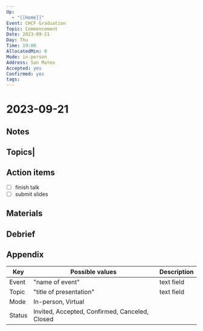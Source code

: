 ```yaml
---
Up:
  - "[[Home]]"
Event: CHCF Graduation
Topic: Commencement
Date: 2023-09-21
Day: Thu
Time: 19:00
AllocatedMin: 0
Mode: in-person
Address: San Mateo
Accepted: yes
Confirmed: yes
tags:
---
```

# 2023-09-21 
## Notes
## Topics|
## Action items
- [ ] finish talk
- [ ] submit slides
## Materials
## Debrief
## Appendix

|Key|Possible values|Description|
|---|---|---|
|Event|"name of event"|text field|
|Topic|"title of presentation"|text field|
|Mode|In-person, Virtual||
|Status| Invited, Accepted, Confirmed, Canceled, Closed||


